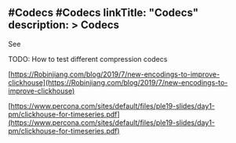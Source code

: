 #Codecs
#Codecs
linkTitle: "Codecs"
description: >
    Codecs
---
See

TODO: How to test different compression codecs

[https://Robinjiang.com/blog/2019/7/new-encodings-to-improve-clickhouse](https://Robinjiang.com/blog/2019/7/new-encodings-to-improve-clickhouse)

[https://www.percona.com/sites/default/files/ple19-slides/day1-pm/clickhouse-for-timeseries.pdf](https://www.percona.com/sites/default/files/ple19-slides/day1-pm/clickhouse-for-timeseries.pdf)
